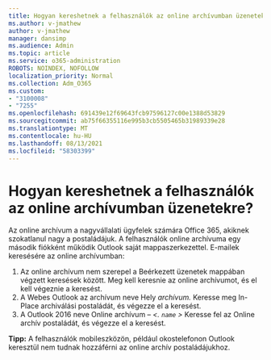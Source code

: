 ```yaml
---
title: Hogyan kereshetnek a felhasználók az online archívumban üzenetekre?
ms.author: v-jmathew
author: v-jmathew
manager: dansimp
ms.audience: Admin
ms.topic: article
ms.service: o365-administration
ROBOTS: NOINDEX, NOFOLLOW
localization_priority: Normal
ms.collection: Adm_O365
ms.custom:
- "3100008"
- "7255"
ms.openlocfilehash: 691439e12f69643fcb97596127c00e1388d53829
ms.sourcegitcommit: ab75f66355116e995b3cb5505465b31989339e28
ms.translationtype: MT
ms.contentlocale: hu-HU
ms.lasthandoff: 08/13/2021
ms.locfileid: "58303399"
---
```

# <a name="how-users-can-search-their-online-archive-for-messages"></a>Hogyan kereshetnek a felhasználók az online archívumban üzenetekre?

Az online archívum a nagyvállalati ügyfelek számára Office 365, akiknek szokatlanul nagy a postaládájuk. A felhasználók online archívuma egy második fiókként működik Outlook saját mappaszerkezettel. E-mailek keresésére az online archívumban:

1. Az online archívum nem szerepel a Beérkezett üzenetek mappában végzett keresések között. Meg kell keresnie az online archívumot, és el kell végeznie a keresést.
2. A Webes Outlook az archívum neve Hely *archívum.* Keresse meg In-Place archiválási postaládát, és végezze el a keresést.
3. A Outlook 2016 neve Online archívum *– <. `name` >* Keresse fel az Online archív postaládát, és végezze el a keresést.

**Tipp:** A felhasználók mobileszközön, például okostelefonon Outlook keresztül nem tudnak hozzáférni az online archív postaládájukhoz.
